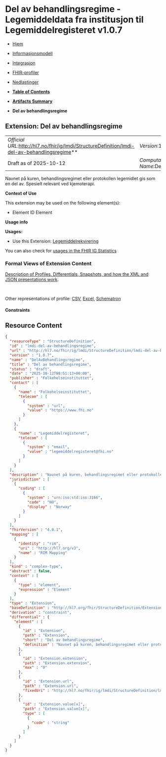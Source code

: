 # Del av behandlingsregime - Legemiddeldata fra institusjon til Legemiddelregisteret v1.0.7

*  [Hjem](index.md) 
*  [Informasjonsmodell](informasjonsmodell.md) 
*  [Integrasjon](integrasjon.md) 
*  [FHIR-profiler](profiler.md) 
*  [Nedlastinger](nedlastinger.md) 

* [**Table of Contents**](toc.md)
* [**Artifacts Summary**](artifacts.md)
* **Del av behandlingsregime**

## Extension: Del av behandlingsregime 

| | |
| :--- | :--- |
| *Official URL*:http://hl7.no/fhir/ig/lmdi/StructureDefinition/lmdi-del-av-behandlingsregime** | *Version*:1.0.7** |
| Draft as of 2025-10-12 | *Computable Name*:DelAvBehandlingsregime |

Navnet på kuren, behandlingsregimet eller protokollen legemidlet gis som en del av. Spesielt relevant ved kjemoterapi.

**Context of Use**

This extension may be used on the following element(s):

* Element ID Element

**Usage info**

**Usages:**

* Use this Extension: [Legemiddelrekvirering](StructureDefinition-lmdi-medicationrequest.md)

You can also check for [usages in the FHIR IG Statistics](https://packages2.fhir.org/xig/hl7.fhir.no.lmdi|current/StructureDefinition/lmdi-del-av-behandlingsregime)

### Formal Views of Extension Content

 [Description of Profiles, Differentials, Snapshots, and how the XML and JSON presentations work](http://build.fhir.org/ig/FHIR/ig-guidance/readingIgs.html#structure-definitions). 

 

Other representations of profile: [CSV](StructureDefinition-lmdi-del-av-behandlingsregime.csv), [Excel](StructureDefinition-lmdi-del-av-behandlingsregime.xlsx), [Schematron](StructureDefinition-lmdi-del-av-behandlingsregime.sch) 

#### Constraints



## Resource Content

```json
{
  "resourceType" : "StructureDefinition",
  "id" : "lmdi-del-av-behandlingsregime",
  "url" : "http://hl7.no/fhir/ig/lmdi/StructureDefinition/lmdi-del-av-behandlingsregime",
  "version" : "1.0.7",
  "name" : "DelAvBehandlingsregime",
  "title" : "Del av behandlingsregime",
  "status" : "draft",
  "date" : "2025-10-12T08:51:13+00:00",
  "publisher" : "Folkehelseinstituttet",
  "contact" : [
    {
      "name" : "Folkehelseinstituttet",
      "telecom" : [
        {
          "system" : "url",
          "value" : "https://www.fhi.no"
        }
      ]
    },
    {
      "name" : "Legemiddelregisteret",
      "telecom" : [
        {
          "system" : "email",
          "value" : "legemiddelregisteret@fhi.no"
        }
      ]
    }
  ],
  "description" : "Navnet på kuren, behandlingsregimet eller protokollen legemidlet gis som en del av. Spesielt relevant ved kjemoterapi.",
  "jurisdiction" : [
    {
      "coding" : [
        {
          "system" : "urn:iso:std:iso:3166",
          "code" : "NO",
          "display" : "Norway"
        }
      ]
    }
  ],
  "fhirVersion" : "4.0.1",
  "mapping" : [
    {
      "identity" : "rim",
      "uri" : "http://hl7.org/v3",
      "name" : "RIM Mapping"
    }
  ],
  "kind" : "complex-type",
  "abstract" : false,
  "context" : [
    {
      "type" : "element",
      "expression" : "Element"
    }
  ],
  "type" : "Extension",
  "baseDefinition" : "http://hl7.org/fhir/StructureDefinition/Extension",
  "derivation" : "constraint",
  "differential" : {
    "element" : [
      {
        "id" : "Extension",
        "path" : "Extension",
        "short" : "Del av behandlingsregime",
        "definition" : "Navnet på kuren, behandlingsregimet eller protokollen legemidlet gis som en del av. Spesielt relevant ved kjemoterapi."
      },
      {
        "id" : "Extension.extension",
        "path" : "Extension.extension",
        "max" : "0"
      },
      {
        "id" : "Extension.url",
        "path" : "Extension.url",
        "fixedUri" : "http://hl7.no/fhir/ig/lmdi/StructureDefinition/lmdi-del-av-behandlingsregime"
      },
      {
        "id" : "Extension.value[x]",
        "path" : "Extension.value[x]",
        "type" : [
          {
            "code" : "string"
          }
        ]
      }
    ]
  }
}

```
